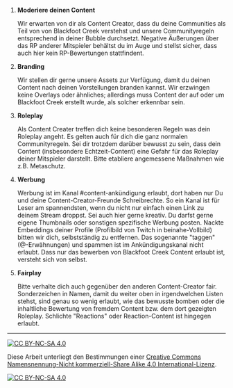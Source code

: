 

1. **Moderiere deinen Content**

    Wir erwarten von dir als Content Creator, dass du deine Communities als Teil von von Blackfoot Creek verstehst und unsere Communityregeln entsprechend in deiner Bubble durchsetzt. Negative Äußerungen über das RP anderer Mitspieler behältst du im Auge und stellst sicher, dass auch hier kein RP-Bewertungen stattfindent.

2. **Branding**

    Wir stellen dir gerne unsere Assets zur Verfügung, damit du deinen Content nach deinen Vorstellungen branden kannst. Wir erzwingen keine Overlays oder ähnliches; allerdings muss Content der auf oder um Blackfoot Creek erstellt wurde, als solcher erkennbar sein.

3. **Roleplay** 

    Als Content Creater treffen dich keine besonderen Regeln was dein Roleplay angeht. Es gelten auch für dich die ganz normalen Communityregeln. Sei dir trotzdem darüber bewusst zu sein, dass dein Content (insbesondere Echtzeit-Content) eine Gefahr für das Roleplay deiner Mitspieler darstellt. Bitte etabliere angemessene Maßnahmen wie z.B. Metaschutz.

4. **Werbung** 

    Werbung ist im Kanal #content-ankündigung erlaubt, dort haben nur Du und deine Content-Creator-Freunde Schreibrechte. So ein Kanal ist für Leser am spannendsten, wenn du nicht nur einfach einen Link zu deinem Stream droppst. Sei auch hier gerne kreativ. Du darfst gerne eigene Thumbnails oder sonstigen spezifische Werbung posten. Nackte Embeddings deiner Profile (Profilbild von Twitch in beinahe-Vollbild) bitten wir dich, selbstständig zu entfernen. Das sogenannte "taggen" (@-Erwähnungen) und spammen ist im Ankündigungskanal nicht erlaubt. Dass nur das bewerben von Blackfoot Creek Content erlaubt ist, versteht sich von selbst.

5. **Fairplay**

    Bitte verhalte dich auch gegenüber den anderen Content-Creator fair. Sonderzeichen in Namen, damit du weiter oben in irgendwelchen Listen stehst, sind genau so wenig erlaubt, wie das bewusste bomben oder die inhaltliche Bewertung von fremdem Content bzw. dem dort gezeigten Roleplay. Schlichte "Reactions" oder Reaction-Content ist hingegen erlaubt.




---
[![CC BY-NC-SA 4.0][cc-by-nc-sa-shield]][cc-by-nc-sa]

Diese Arbeit unterliegt den Bestimmungen einer
[Creative Commons Namensnennung-Nicht kommerziell-Share Alike 4.0 International-Lizenz](../LICENSE).

[![CC BY-NC-SA 4.0][cc-by-nc-sa-image]][cc-by-nc-sa]

[cc-by-nc-sa]: http://creativecommons.org/licenses/by-nc-sa/4.0/deed.de
[cc-by-nc-sa-image]: https://licensebuttons.net/l/by-nc-sa/4.0/88x31.png
[cc-by-nc-sa-shield]: https://img.shields.io/badge/License-CC%20BY--NC--SA%204.0-ff800d.svg